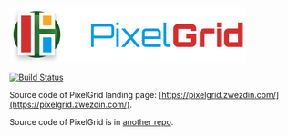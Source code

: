 <a href="https://pixelgrid.zwezdin.com"><img src="media/logo.svg" title="PixelGrid" alt="PixelGrid" /></a>

[![Build Status](https://github.com/pixel-grid/pixel-grid.github.io/workflows/Build/badge.svg?branch=master)](https://github.com/pixel-grid/pixelgrid/actions?workflow=Build)

Source code of PixelGrid landing page: [https://pixelgrid.zwezdin.com/](https://pixelgrid.zwezdin.com/).

Source code of PixelGrid is in [another repo](https://github.com/pixel-grid/pixelgrid).
